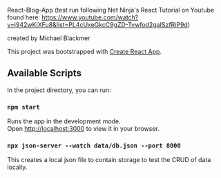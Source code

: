 React-Blog-App 
(test run following Net Ninja's React Tutorial on Youtube found here: 
https://www.youtube.com/watch?v=j942wKiXFu8&list=PL4cUxeGkcC9gZD-Tvwfod2gaISzfRiP9d)

created by Michael Blackmer

This project was bootstrapped with [Create React App](https://github.com/facebook/create-react-app).

## Available Scripts

In the project directory, you can run:

### `npm start`

Runs the app in the development mode.\
Open [http://localhost:3000](http://localhost:3000) to view it in your browser.

### `npx json-server --watch data/db.json --port 8000`

This creates a local json file to contain storage to test the CRUD of data locally.


